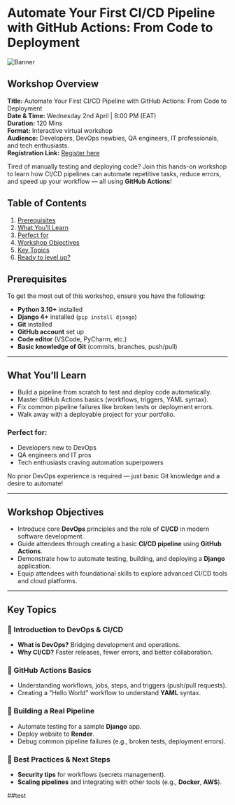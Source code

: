 # Automate Your First CI/CD Pipeline with GitHub Actions: From Code to Deployment

![Banner](./images/devops-banner.png)

## Workshop Overview
**Title:** Automate Your First CI/CD Pipeline with GitHub Actions: From Code to Deployment  
**Date & Time:** Wednesday 2nd April | 8:00 PM (EAT)  
**Duration:** 120 Mins  
**Format:** Interactive virtual workshop  
**Audience:** Developers, DevOps newbies, QA engineers, IT professionals, and tech enthusiasts.  
**Registration Link:** [Register here](https://lu.ma/mijg7yxy)

Tired of manually testing and deploying code? 
Join this hands-on workshop to learn how CI/CD pipelines can automate repetitive tasks, reduce errors, and speed up your workflow — all using **GitHub Actions**!

## Table of Contents
1. [Prerequisites](#prerequisites)
2. [What You’ll Learn](#-what-youll-learn)
3. [Perfect for](#-perfect-for)
4. [Workshop Objectives](#-workshop-objectives)
5. [Key Topics](#-key-topics)
6. [Ready to level up?](#-ready-to-level-up-your-devops-skills)

## Prerequisites
To get the most out of this workshop, ensure you have the following:
- **Python 3.10+** installed
- **Django 4+** installed (`pip install django`)
- **Git** installed
- **GitHub account** set up
- **Code editor** (VSCode, PyCharm, etc.)
- **Basic knowledge of Git** (commits, branches, push/pull)

---

## What You’ll Learn
- Build a pipeline from scratch to test and deploy code automatically.
- Master GitHub Actions basics (workflows, triggers, YAML syntax).
- Fix common pipeline failures like broken tests or deployment errors.
- Walk away with a deployable project for your portfolio.

### Perfect for:
- Developers new to DevOps
- QA engineers and IT pros
- Tech enthusiasts craving automation superpowers

No prior DevOps experience is required — just basic Git knowledge and a desire to automate!

---

## Workshop Objectives
- Introduce core **DevOps** principles and the role of **CI/CD** in modern software development.
- Guide attendees through creating a basic **CI/CD pipeline** using **GitHub Actions**.
- Demonstrate how to automate testing, building, and deploying a **Django** application.
- Equip attendees with foundational skills to explore advanced CI/CD tools and cloud platforms.

---

## Key Topics

### 🔹 Introduction to DevOps & CI/CD
- **What is DevOps?** Bridging development and operations.
- **Why CI/CD?** Faster releases, fewer errors, and better collaboration.

### 🔹 GitHub Actions Basics
- Understanding workflows, jobs, steps, and triggers (push/pull requests).
- Creating a "Hello World" workflow to understand **YAML** syntax.

### 🔹 Building a Real Pipeline
- Automate testing for a sample **Django** app.
- Deploy website to **Render**.
- Debug common pipeline failures (e.g., broken tests, deployment errors).

### 🔹 Best Practices & Next Steps
- **Security tips** for workflows (secrets management).
- **Scaling pipelines** and integrating with other tools (e.g., **Docker**, **AWS**).


##test





